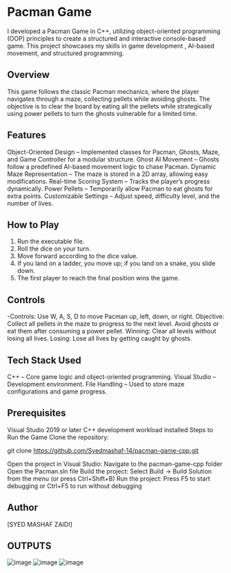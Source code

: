 # Pacman Game
I developed a Pacman Game in C++, utilizing object-oriented programming (OOP) principles
to create a structured and interactive console-based game. This project showcases my skills in game development
, AI-based movement, and structured programming.

## Overview
This game follows the classic Pacman mechanics, where the player navigates through a maze,
collecting pellets while avoiding ghosts. The objective is to clear the board by eating 
all the pellets while strategically using power pellets to turn the ghosts vulnerable for a limited time.

## Features
Object-Oriented Design – Implemented classes for Pacman, Ghosts, Maze, and Game Controller for a modular structure.
Ghost AI Movement – Ghosts follow a predefined AI-based movement logic to chase Pacman.
Dynamic Maze Representation – The maze is stored in a 2D array, allowing easy modifications.
Real-time Scoring System – Tracks the player’s progress dynamically.
Power Pellets – Temporarily allow Pacman to eat ghosts for extra points.
Customizable Settings – Adjust speed, difficulty level, and the number of lives.

## How to Play
1. Run the executable file.
2. Roll the dice on your turn.
3. Move forward according to the dice value.
4. If you land on a ladder, you move up; if you land on a snake, you slide down.
5. The first player to reach the final position wins the game.

## Controls
-Controls: Use W, A, S, D to move Pacman up, left, down, or right.
Objective:
Collect all pellets in the maze to progress to the next level.
Avoid ghosts or eat them after consuming a power pellet.
Winning: Clear all levels without losing all lives.
Losing: Lose all lives by getting caught by ghosts.

## Tech Stack Used
C++ – Core game logic and object-oriented programming.
Visual Studio – Development environment.
File Handling – Used to store maze configurations and game progress.

## Prerequisites
Visual Studio 2019 or later
C++ development workload installed
Steps to Run the Game
Clone the repository:

git clone https://github.com/Syedmashaf-14/pacman-game-cpp.git  

Open the project in Visual Studio:
Navigate to the pacman-game-cpp folder
Open the Pacman.sln file
Build the project:
Select Build → Build Solution from the menu (or press Ctrl+Shift+B)
Run the project:
Press F5 to start debugging or Ctrl+F5 to run without debugging


## Author
[SYED MASHAF ZAIDI]


## OUTPUTS
![image](https://github.com/user-attachments/assets/3d56ad58-53c0-4d28-9df9-6512ca072ff2)
![image](https://github.com/user-attachments/assets/17b76abd-c688-4b26-b918-22dcc3ca4915)
![image](https://github.com/user-attachments/assets/30809a11-7238-4cb6-b979-589745de834b)





                           
 
                          
        

